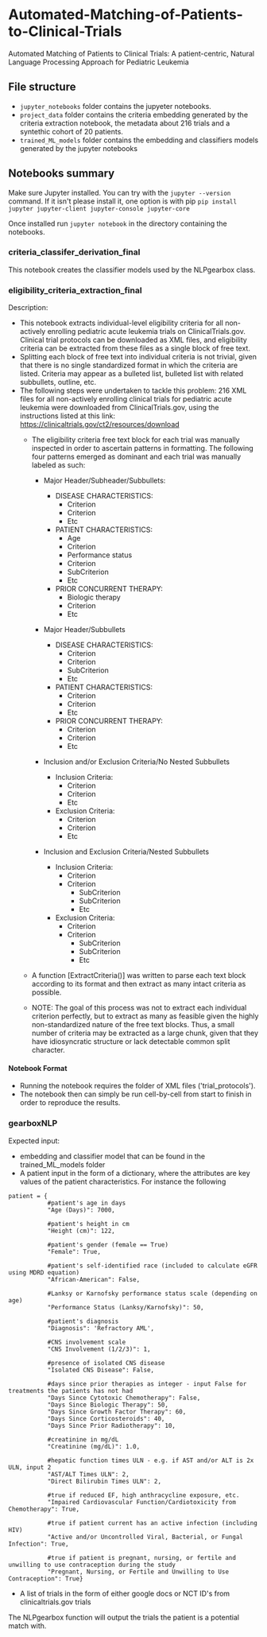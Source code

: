 # Automated-Matching-of-Patients-to-Clinical-Trials
Automated Matching of Patients to Clinical Trials: A patient-centric, Natural Language Processing Approach for Pediatric Leukemia

## File structure
- `jupyter_notebooks` folder contains the jupyeter notebooks.
- `project_data` folder contains the criteria embedding generated by the criteria extraction notebook, the metadata about 216 trials and a syntethic cohort of 20 patients.
- `trained_ML_models` folder contains the embedding and classifiers models generated by the jupyter notebooks

## Notebooks summary
Make sure Jupyter installed. You can try with the `jupyter --version` command. If it isn't please install it, one option is with pip `pip install jupyter jupyter-client jupyter-console jupyter-core`

Once installed run `jupyter notebook` in the directory containing the notebooks.

### criteria_classifer_derivation_final
This notebook creates the classifier models used by the NLPgearbox class.

### eligibility_criteria_extraction_final
Description:
- This notebook extracts individual-level eligibility criteria for all non-actively enrolling pediatric acute leukemia trials on ClinicalTrials.gov. Clinical trial protocols can be downloaded as XML files, and eligibility criteria can be extracted from these files as a single block of free text.
- Splitting each block of free text into individual criteria is not trivial, given that there is no single standardized format in which the criteria are listed. Criteria may appear as a bulleted list, bulleted list with related subbullets, outline, etc.
- The following steps were undertaken to tackle this problem:
216 XML files for all non-actively enrolling clinical trials for pediatric acute leukemia were downloaded from ClinicalTrials.gov, using the instructions listed at this link: https://clinicaltrials.gov/ct2/resources/download
  - The eligibility criteria free text block for each trial was manually inspected in order to ascertain patterns in formatting. The following four patterns emerged as dominant and each trial was manually labeled as such:

    - Major Header/Subheader/Subbullets:
      - DISEASE CHARACTERISTICS:
        - Criterion
        - Criterion
        - Etc
      - PATIENT CHARACTERISTICS:
        - Age
        - Criterion
        - Performance status
        - Criterion
        - SubCriterion
        - Etc
      - PRIOR CONCURRENT THERAPY:
        - Biologic therapy
        - Criterion
        - Etc

    - Major Header/Subbullets
      - DISEASE CHARACTERISTICS:
        - Criterion
        - Criterion
        - SubCriterion
        - Etc
      - PATIENT CHARACTERISTICS:
        - Criterion
        - Criterion
        - Etc
      - PRIOR CONCURRENT THERAPY:
        - Criterion
        - Criterion
        - Etc

    - Inclusion and/or Exclusion Criteria/No Nested Subbullets
      - Inclusion Criteria:
        - Criterion
        - Criterion
        - Etc
      - Exclusion Criteria:
        - Criterion
        - Criterion
        - Etc

    - Inclusion and Exclusion Criteria/Nested Subbullets
      - Inclusion Criteria:
        - Criterion
        - Criterion
          - SubCriterion
          - SubCriterion
          - Etc
      - Exclusion Criteria:
        - Criterion
        - Criterion
          - SubCriterion
          - SubCriterion
          - Etc

  - A function [ExtractCriteria()] was written to parse each text block according to its format and then extract as many intact criteria as possible.
  - NOTE: The goal of this process was not to extract each individual criterion perfectly, but to extract as many as feasible given the highly non-standardized nature of the free text blocks. Thus, a small number of criteria may be extracted as a large chunk, given that they have idiosyncratic structure or lack detectable common split character.

#### Notebook Format
- Running the notebook requires the folder of XML files ('trial_protocols').
- The notebook then can simply be run cell-by-cell from start to finish in order to reproduce the results.

### gearboxNLP
Expected input:
- embedding and classifier model that can be found in the trained_ML_models folder  
- A patient input in the form of a dictionary, where the attributes are key values of the patient characteristics. For instance the following
```
patient = {
           #patient's age in days
           "Age (Days)": 7000,
           
           #patient's height in cm
           "Height (cm)": 122,
           
           #patient's gender (female == True)
           "Female": True,
           
           #patient's self-identified race (included to calculate eGFR using MDRD equation)
           "African-American": False,
    
           #Lanksy or Karnofsky performance status scale (depending on age)
           "Performance Status (Lanksy/Karnofsky)": 50,
           
           #patient's diagnosis 
           "Diagnosis": 'Refractory AML',
           
           #CNS involvement scale
           "CNS Involvement (1/2/3)": 1,
           
           #presence of isolated CNS disease
           "Isolated CNS Disease": False,
           
           #days since prior therapies as integer - input False for treatments the patients has not had
           "Days Since Cytotoxic Chemotherapy": False,
           "Days Since Biologic Therapy": 50,
           "Days Since Growth Factor Therapy": 60,
           "Days Since Corticosteroids": 40,
           "Days Since Prior Radiotherapy": 10,
           
           #creatinine in mg/dL
           "Creatinine (mg/dL)": 1.0,
           
           #hepatic function times ULN - e.g. if AST and/or ALT is 2x ULN, input 2
           "AST/ALT Times ULN": 2,
           "Direct Bilirubin Times ULN": 2,
           
           #true if reduced EF, high anthracycline exposure, etc.
           "Impaired Cardiovascular Function/Cardiotoxicity from Chemotherapy": True,
           
           #true if patient current has an active infection (including HIV)
           "Active and/or Uncontrolled Viral, Bacterial, or Fungal Infection": True,
           
           #true if patient is pregnant, nursing, or fertile and unwilling to use contraception during the study
           "Pregnant, Nursing, or Fertile and Unwilling to Use Contraception": True}
```

- A list of trials in the form of either google docs or NCT ID's from clinicaltrials.gov trials

The NLPgearbox function will output the trials the patient is a potential match with.

